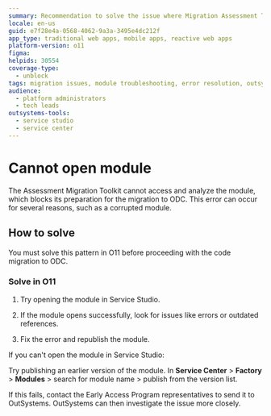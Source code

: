 ```yaml
---
summary: Recommendation to solve the issue where Migration Assessment Tool can't open the module for analysis.
locale: en-us
guid: e7f28e4a-0568-4062-9a3a-3495e4dc212f
app_type: traditional web apps, mobile apps, reactive web apps
platform-version: o11
figma:
helpids: 30554
coverage-type:
  - unblock
tags: migration issues, module troubleshooting, error resolution, outsystems 11, service studio
audience:
  - platform administrators
  - tech leads
outsystems-tools:
  - service studio
  - service center
---
```


# Cannot open module

The Assessment Migration Toolkit cannot access and analyze the module, which blocks its preparation for the migration to ODC. This error can occur for several reasons, such as a corrupted module.

## How to solve

You must solve this pattern in O11 before proceeding with the code migration to ODC.

### Solve in O11

1. Try opening the module in Service Studio.

1. If the module opens successfully, look for issues like errors or outdated references. 

1. Fix the error and republish the module.

If you can't open the module in Service Studio:

Try publishing an earlier version of the module. In **Service Center** > **Factory** > **Modules** > search for module name > publish from the version list.

If this fails, contact the Early Access Program representatives to send it to OutSystems. OutSystems can then investigate the issue more closely.

